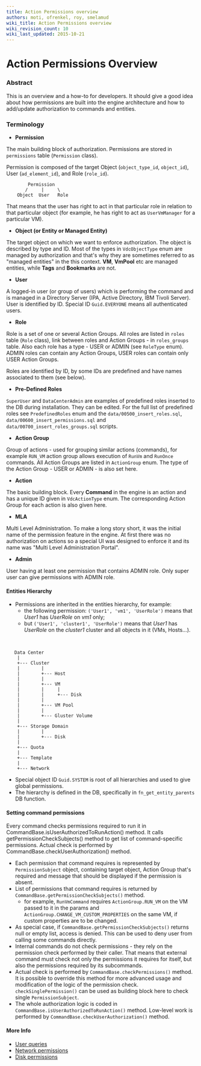 ```yaml
---
title: Action Permissions overview
authors: moti, ofrenkel, roy, smelamud
wiki_title: Action Permissions overview
wiki_revision_count: 10
wiki_last_updated: 2015-10-21
---
```


# Action Permissions Overview

### Abstract

This is an overview and a how-to for developers. It should give a good idea about how permissions are built into the engine architecture and how to add/update authorization to commands and entities.

### Terminology

*   **Permission**

The main building block of authorization. Permissions are stored in `permissions` table (`Permission` class).

Permission is composed of the target Object (`object_type_id`, `object_id`), User (`ad_element_id`), and Role (`role_id`).

            Permission
           /     |     \
        Object  User   Role

That means that the user has right to act in that particular role in relation to that particular object (for example, he has right to act as `UserVmManager` for a particular VM).

*   **Object (or Entity or Managed Entity)**

The target object on which we want to enforce authorization. The object is described by type and ID. Most of the types in `VdcObjectType` enum are managed by authorization and that's why they are sometimes referred to as "managed entities" in the this context. **VM**, **VmPool** etc are managed entities, while **Tags** and **Bookmarks** are not.

*   **User**

A logged-in user (or group of users) which is performing the command and is managed in a Directory Server (IPA, Active Directory, IBM Tivoli Server). User is identified by ID. Special ID `Guid.EVERYONE` means all authenticated users.

*   **Role**

Role is a set of one or several Action Groups. All roles are listed in `roles` table (`Role` class), link between roles and Action Groups - in `roles_groups` table. Also each role has a type - USER or ADMIN (see `RoleType` enum). ADMIN roles can contain any Action Groups, USER roles can contain only USER Action Groups.

Roles are identified by ID, by some IDs are predefined and have names associated to them (see below).

*   **Pre-Defined Roles**

`SuperUser` and `DataCenterAdmin` are examples of predefined roles inserted to the DB during installation. They can be edited. For the full list of predefined roles see `PredefinedRoles` enum and the `data/00500_insert_roles.sql`, `data/00600_insert_permissions.sql` and `data/00700_insert_roles_groups.sql` scripts.

*   **Action Group**

Group of actions - used for grouping similar actions (commands), for example `RUN_VM` action group allows execution of `RunVm` and `RunOnce` commands. All Action Groups are listed in `ActionGroup` enum. The type of the Action Group - USER or ADMIN - is also set here.

*   **Action**

The basic building block. Every **Command** in the engine is an action and has a unique ID given in `VdcActionType` enum. The corresponding Action Group for each action is also given here.

*   **MLA**

Multi Level Administration. To make a long story short, it was the initial name of the permission feature in the engine. At first there was no authorization on actions so a special UI was designed to enforce it and its name was "Multi Level Administration Portal".

*   **Admin**

User having at least one permission that contains ADMIN role. Only super user can give permissions with ADMIN role.

#### Entities Hierarchy

*   Permissions are inherited in the entities hierarchy, for example:
    -   the following permission: `('User1', 'vm1', 'UserRole')` means that *User1* has *UserRole* on *vm1* only;
    -   but `('User1', 'cluster1', 'UserRole')` means that *User1* has *UserRole* on the *cluster1* cluster and all objects in it (VMs, Hosts...).

&nbsp;

       Data Center
        |
        +--- Cluster
        |        |
        |        +--- Host
        |        |
        |        +--- VM
        |        |     |
        |        |     +--- Disk
        |        |
        |        +--- VM Pool
        |        |
        |        +--- Gluster Volume
        |
        +--- Storage Domain
        |        |
        |        +--- Disk
        |
        +--- Quota
        |
        +--- Template
        |
        +--- Network

*   Special object ID `Guid.SYSTEM` is root of all hierarchies and used to give global permissions.
*   The hierarchy is defined in the DB, specifically in `fn_get_entity_parents` DB function.

#### Setting command permissions

Every command checks permissions required to run it in CommandBase.isUserAuthorizedToRunAction() method. It calls getPermissionCheckSubjects() method to get list of command-specific permissions. Actual check is performed by CommandBase.checkUserAuthorization() method.

*   Each permission that command requires is represented by `PermissionSubject` object, containing target object, Action Group that's required and message that should be displayed if the permission is absent.
*   List of permissions that command requires is returned by `CommandBase.getPermissionCheckSubjects()` method.
    -   for example, `RunVmCommand` requires `ActionGroup.RUN_VM` on the VM passed to it in the params and `ActionGroup.CHANGE_VM_CUSTOM_PROPERTIES` on the same VM, if custom properties are to be changed.
*   As special case, if `CommandBase.getPermissionCheckSubjects()` returns null or empty list, access is denied. This can be used to deny user from calling some commands directly.
*   Internal commands do not check permissions - they rely on the permission check performed by their caller. That means that external command must check not only the permissions it requires for itself, but also the permissions required by its subcommands.
*   Actual check is performed by `CommandBase.checkPermissions()` method. It is possible to override this method for more advanced usage and modification of the logic of the permission check. `checkSinglePermission()` can be used as building block here to check single `PermissionSubject`.
*   The whole authorization logic is coded in `CommandBase.isUserAuthorizedToRunAction()` method. Low-level work is performed by `CommandBase.checkUserAuthorization()` method.

#### More Info

*   [User queries](Features/User_Portal_Permissions)
*   [Network permissions](Features/NetworkPermissions)
*   [Disk permissions](Features/DiskPermissions)
